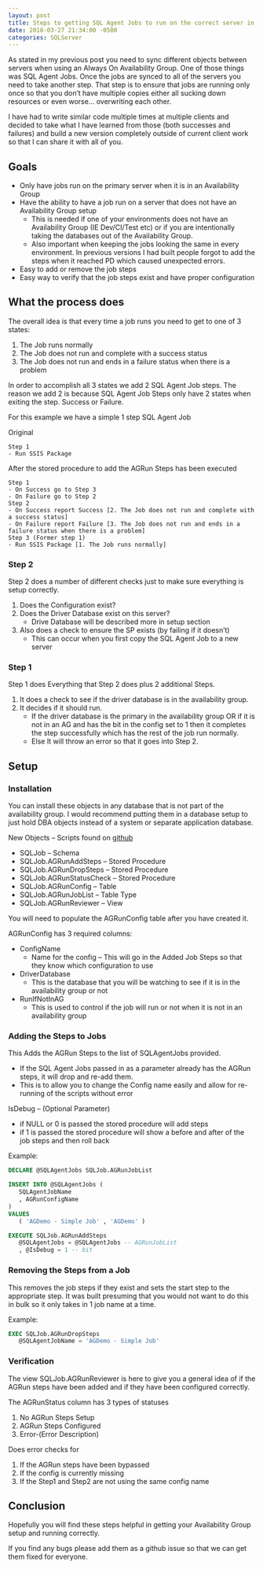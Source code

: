 ```yaml
---
layout: post
title: Steps to getting SQL Agent Jobs to run on the correct server in a SQL Server Always On Availability Group
date: 2018-03-27 21:34:00 -0500
categories: SQLServer
---
```


As stated in my previous post you need to sync different objects between servers when using an Always On Availability Group. One of those things was SQL Agent Jobs. Once the jobs are synced to all of the servers you need to take another step. That step is to ensure that jobs are running only once so that you don’t have multiple copies either all sucking down resources or even worse… overwriting each other.

I have had to write similar code multiple times at multiple clients and decided to take what I have learned from those (both successes and failures) and build a new version completely outside of current client work so that I can share it with all of you.

## Goals

- Only have jobs run on the primary server when it is in an Availability Group
- Have the ability to have a job run on a server that does not have an Availability Group setup
    - This is needed if one of your environments does not have an Availability Group (IE Dev/CI/Test etc) or if you are intentionally taking the databases out of the Availability Group.
    - Also important when keeping the jobs looking the same in every environment. In previous versions I had built people forgot to add the steps when it reached PD which caused unexpected errors.
- Easy to add or remove the job steps
- Easy way to verify that the job steps exist and have proper configuration

## What the process does

The overall idea is that every time a job runs you need to get to one of 3 states:

1. The Job runs normally
2. The Job does not run and complete with a success status
3. The Job does not run and ends in a failure status when there is a problem

In order to accomplish all 3 states we add 2 SQL Agent Job steps. The reason we add 2 is because SQL Agent Job Steps only have 2 states when exiting the step. Success or Failure.

For this example we have a simple 1 step SQL Agent Job

Original

```text
Step 1
- Run SSIS Package
```

After the stored procedure to add the AGRun Steps has been executed

```text
Step 1
- On Success go to Step 3
- On Failure go to Step 2
Step 2
- On Success report Success [2. The Job does not run and complete with a success status]
- On Failure report Failure [3. The Job does not run and ends in a failure status when there is a problem]
Step 3 (Former step 1)
- Run SSIS Package [1. The Job runs normally]
```

### Step 2

Step 2 does a number of different checks just to make sure everything is setup correctly.

1. Does the Configuration exist?
2. Does the Driver Database exist on this server?
    - Drive Database will be described more in setup section
3. Also does a check to ensure the SP exists (by failing if it doesn’t)
    - This can occur when you first copy the SQL Agent Job to a new server

### Step 1

Step 1 does Everything that Step 2 does plus 2 additional Steps.

1. It does a check to see if the driver database is in the availability group.
2. It decides if it should run.
    - If the driver database is the primary in the availability group OR if it is not in an AG and has the bit in the config set to 1 then it completes the step successfully which has the rest of the job run normally.
    - Else It will throw an error so that it goes into Step 2.

## Setup

### Installation

You can install these objects in any database that is not part of the availability group. I would recommend putting them in a database setup to just hold DBA objects instead of a system or separate application database.

New Objects – Scripts found on [github](https://github.com/natevdh/natevdhSQLScripts/tree/master/AGRun)

- SQLJob – Schema
- SQLJob.AGRunAddSteps – Stored Procedure
- SQLJob.AGRunDropSteps – Stored Procedure
- SQLJob.AGRunStatusCheck – Stored Procedure
- SQLJob.AGRunConfig – Table
- SQLJob.AGRunJobList – Table Type
- SQLJob.AGRunReviewer – View

You will need to populate the AGRunConfig table after you have created it.

AGRunConfig has 3 required columns:

- ConfigName
    - Name for the config – This will go in the Added Job Steps so that they know which configuration to use
- DriverDatabase
    - This is the database that you will be watching to see if it is in the availability group or not
- RunIfNotInAG
    - This is used to control if the job will run or not when it is not in an availability group

### Adding the Steps to Jobs

This Adds the AGRun Steps to the list of SQLAgentJobs provided.

- If the SQL Agent Jobs passed in as a parameter already has the AGRun steps, it will drop and re-add them.
- This is to allow you to change the Config name easily and allow for re-running of the scripts without error

IsDebug – (Optional Parameter)

- if NULL or 0 is passed the stored procedure will add steps
- if 1 is passed the stored procedure will show a before and after of the job steps and then roll back

Example:

```sql
DECLARE @SQLAgentJobs SQLJob.AGRunJobList

INSERT INTO @SQLAgentJobs (
   SQLAgentJobName
   , AGRunConfigName
)
VALUES
   ( 'AGDemo - Simple Job' , 'AGDemo' )

EXECUTE SQLJob.AGRunAddSteps
   @SQLAgentJobs = @SQLAgentJobs -- AGRunJobList
   , @IsDebug = 1 -- bit
```

### Removing the Steps from a Job

This removes the job steps if they exist and sets the start step to the appropriate step. It was built presuming that you would not want to do this in bulk so it only takes in 1 job name at a time.

Example:

```sql
EXEC SQLJob.AGRunDropSteps
   @SQLAgentJobName = 'AGDemo - Simple Job'
```

### Verification

The view SQLJob.AGRunReviewer is here to give you a general idea of if the AGRun steps have been added and if they have been configured correctly.

The AGRunStatus column has 3 types of statuses

1. No AGRun Steps Setup
2. AGRun Steps Configured
3. Error-(Error Description)

Does error checks for

1. If the AGRun steps have been bypassed
2. If the config is currently missing
3. If the Step1 and Step2 are not using the same config name

## Conclusion

Hopefully you will find these steps helpful in getting your Availability Group setup and running correctly.

If you find any bugs please add them as a github issue so that we can get them fixed for everyone.
